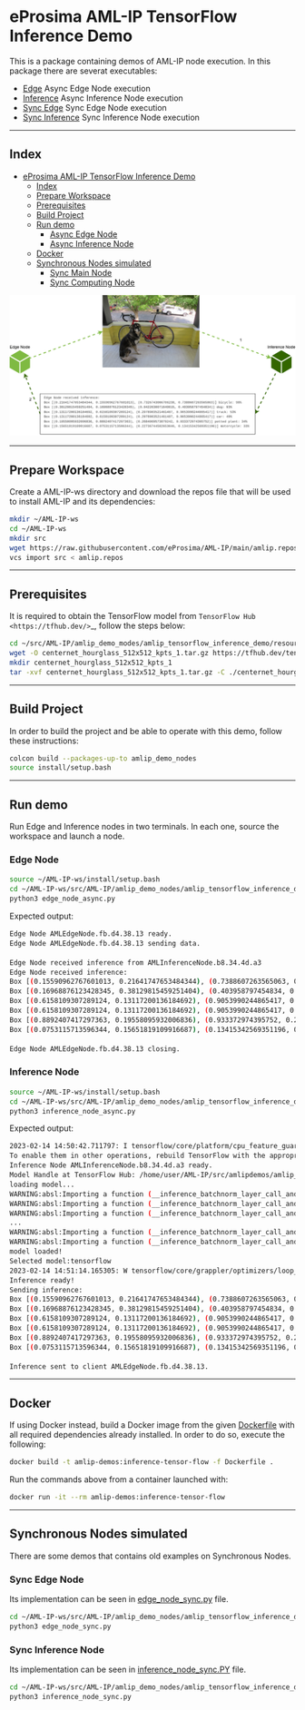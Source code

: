 # eProsima AML-IP TensorFlow Inference Demo

This is a package containing demos of AML-IP node execution.
In this package there are severat executables:

- [Edge](amlip_tensorflow_inference_demo/edge_node_async.py) Async Edge Node execution
- [Inference](amlip_tensorflow_inference_demo/inference_node_async.py) Async Inference Node execution
- [Sync Edge](amlip_tensorflow_inference_demo/edge_node_sync.py) Sync Edge Node execution
- [Sync Inference](amlip_tensorflow_inference_demo/inference_node_sync.py) Sync Inference Node execution

---

## Index

- [eProsima AML-IP TensorFlow Inference Demo](#eprosima-aml-ip-tensorflow-inference-demo)
  - [Index](#index)
  - [Prepare Workspace](#prepare-workspace)
  - [Prerequisites](#prerequisites)
  - [Build Project](#build-project)
  - [Run demo](#run-demo)
    - [Async Edge Node](#async-edge-node)
    - [Async Inference Node](#async-inference-node)
  - [Docker](#docker)
  - [Synchronous Nodes simulated](#synchronous-nodes-simulated)
    - [Sync Main Node](#sync-edge-node)
    - [Sync Computing Node](#sync-inference-node)

<img src="../../.figures/tensor_inference_demo.png"/>

---

## Prepare Workspace

Create a AML-IP-ws directory and download the repos file that will be used to install AML-IP and its dependencies:

```sh
mkdir ~/AML-IP-ws
cd ~/AML-IP-ws
mkdir src
wget https://raw.githubusercontent.com/eProsima/AML-IP/main/amlip.repos
vcs import src < amlip.repos
```

---

## Prerequisites

It is required to obtain the TensorFlow model from `TensorFlow Hub <https://tfhub.dev/>`_, follow the steps below:

```bash
cd ~/src/AML-IP/amlip_demo_modes/amlip_tensorflow_inference_demo/resource/tensorflow/models/
wget -O centernet_hourglass_512x512_kpts_1.tar.gz https://tfhub.dev/tensorflow/centernet/hourglass_512x512_kpts/1?tf-hub-format=compressed
mkdir centernet_hourglass_512x512_kpts_1
tar -xvf centernet_hourglass_512x512_kpts_1.tar.gz -C ./centernet_hourglass_512x512_kpts_1
```

---

## Build Project

In order to build the project and be able to operate with this demo, follow these instructions:

```sh
colcon build --packages-up-to amlip_demo_nodes
source install/setup.bash
```

---

## Run demo

Run Edge and Inference nodes in two terminals.
In each one, source the workspace and launch a node.

### Edge Node

```bash
source ~/AML-IP-ws/install/setup.bash
cd ~/AML-IP-ws/src/AML-IP/amlip_demo_nodes/amlip_tensorflow_inference_demo/amlip_tensorflow_inference_demo
python3 edge_node_async.py
```

Expected output:

```bash
Edge Node AMLEdgeNode.fb.d4.38.13 ready.
Edge Node AMLEdgeNode.fb.d4.38.13 sending data.

Edge Node received inference from AMLInferenceNode.b8.34.4d.a3
Edge Node received inference:
Box [(0.15590962767601013, 0.21641747653484344), (0.7388607263565063, 0.7326743006706238)] bicycle: 97%
Box [(0.16968876123428345, 0.38129815459251404), (0.403958797454834, 0.9422630071640015)] dog: 92%
Box [(0.6158109307289124, 0.13117200136184692), (0.9053990244865417, 0.2978983521461487)] truck: 53%
Box [(0.6158109307289124, 0.13117200136184692), (0.9053990244865417, 0.2978983521461487)] car: 48%
Box [(0.8892407417297363, 0.19558095932006836), (0.933372974395752, 0.2684069573879242)] potted plant: 34%
Box [(0.0753115713596344, 0.15651819109916687), (0.13415342569351196, 0.22736744582653046)] motorcycle: 32%

Edge Node AMLEdgeNode.fb.d4.38.13 closing.
```

### Inference Node

```bash
source ~/AML-IP-ws/install/setup.bash
cd ~/AML-IP-ws/src/AML-IP/amlip_demo_nodes/amlip_tensorflow_inference_demo/amlip_tensorflow_inference_demo
python3 inference_node_async.py
```

Expected output:

```bash
2023-02-14 14:50:42.711797: I tensorflow/core/platform/cpu_feature_guard.cc:193] This TensorFlow binary is optimized with oneAPI Deep Neural Network Library (oneDNN) to use the following CPU instructions in performance-critical operations:  AVX2 FMA
To enable them in other operations, rebuild TensorFlow with the appropriate compiler flags.
Inference Node AMLInferenceNode.b8.34.4d.a3 ready.
Model Handle at TensorFlow Hub: /home/user/AML-IP/src/amlipdemos/amlip_demos/resource/tensorflow/models/centernet_hourglass_512x512_kpts_1
loading model...
WARNING:absl:Importing a function (__inference_batchnorm_layer_call_and_return_conditional_losses_42408) with ops with unsaved custom gradients. Will likely fail if a gradient is requested.
WARNING:absl:Importing a function (__inference_batchnorm_layer_call_and_return_conditional_losses_209416) with ops with unsaved custom gradients. Will likely fail if a gradient is requested.
WARNING:absl:Importing a function (__inference_batchnorm_layer_call_and_return_conditional_losses_220336) with ops with unsaved custom gradients. Will likely fail if a gradient is requested.
...
WARNING:absl:Importing a function (__inference_batchnorm_layer_call_and_return_conditional_losses_55827) with ops with unsaved custom gradients. Will likely fail if a gradient is requested.
WARNING:absl:Importing a function (__inference_batchnorm_layer_call_and_return_conditional_losses_56488) with ops with unsaved custom gradients. Will likely fail if a gradient is requested.
model loaded!
Selected model:tensorflow
2023-02-14 14:51:14.165305: W tensorflow/core/grappler/optimizers/loop_optimizer.cc:907] Skipping loop optimization for Merge node with control input: StatefulPartitionedCall/cond/then/_918/cond/Assert_2/AssertGuard/branch_executed/_1123
Inference ready!
Sending inference:
Box [(0.15590962767601013, 0.21641747653484344), (0.7388607263565063, 0.7326743006706238)] bicycle: 97%
Box [(0.16968876123428345, 0.38129815459251404), (0.403958797454834, 0.9422630071640015)] dog: 92%
Box [(0.6158109307289124, 0.13117200136184692), (0.9053990244865417, 0.2978983521461487)] truck: 53%
Box [(0.6158109307289124, 0.13117200136184692), (0.9053990244865417, 0.2978983521461487)] car: 48%
Box [(0.8892407417297363, 0.19558095932006836), (0.933372974395752, 0.2684069573879242)] potted plant: 34%
Box [(0.0753115713596344, 0.15651819109916687), (0.13415342569351196, 0.22736744582653046)] motorcycle: 32%

Inference sent to client AMLEdgeNode.fb.d4.38.13.
```

---

## Docker

If using Docker instead, build a Docker image from the given [Dockerfile](https://github.com/eProsima/AML-IP/blob/main/amlip_demo_nodes/amlip_tensorflow_inference_demo/Dockerfile) with all required dependencies already installed.
In order to do so, execute the following:

```bash
docker build -t amlip-demos:inference-tensor-flow -f Dockerfile .
```

Run the commands above from a container launched with:

```bash
docker run -it --rm amlip-demos:inference-tensor-flow
```

---

## Synchronous Nodes simulated

There are some demos that contains old examples on Synchronous Nodes.

### Sync Edge Node

Its implementation can be seen in [edge_node_sync.py](amlip_tensorflow_inference_demo/edge_node_sync.py) file.

```sh
cd ~/AML-IP-ws/src/AML-IP/amlip_demo_nodes/amlip_tensorflow_inference_demo/amlip_tensorflow_inference_demo
python3 edge_node_sync.py
```

### Sync Inference Node

Its implementation can be seen in [inference_node_sync.PY](amlip_tensorflow_inference_demo/inference_node_sync.PY) file.

```sh
cd ~/AML-IP-ws/src/AML-IP/amlip_demo_nodes/amlip_tensorflow_inference_demo/amlip_tensorflow_inference_demo
python3 inference_node_sync.py
```
